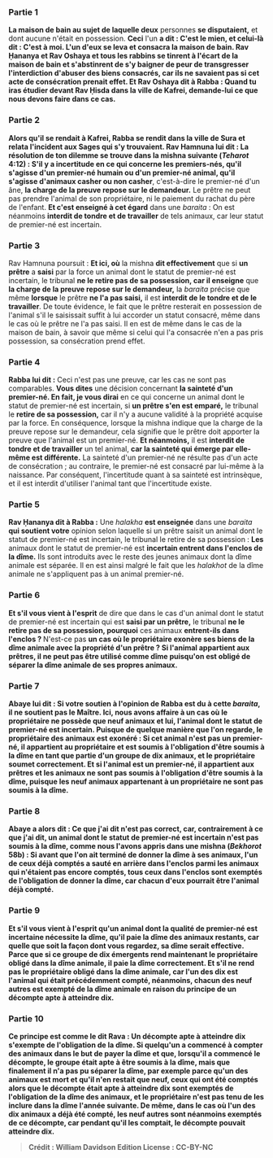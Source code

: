 
### Partie 1
<b>La maison de bain au sujet de laquelle deux</b> personnes <b>se disputaient,</b> et dont aucune n'était en possession. <b>Ceci</b> l'un <b>a dit : C'est le mien, et celui-là <b>dit : C'est à moi. L'un d'eux se leva</b> et <b>consacra</b> la maison de bain. <b>Rav Ḥananya et Rav Oshaya et tous les rabbins se tinrent à l'écart</b> de la maison de bain et s'abstinrent de s'y baigner de peur de transgresser l'interdiction d'abuser des biens consacrés, car ils ne savaient pas si cet acte de consécration prenait effet. <b>Et Rav Oshaya dit à Rabba : Quand tu iras</b> étudier <b>devant Rav Ḥisda dans</b> la ville de <b>Kafrei, demande-lui</b> ce que nous devons faire dans ce cas.

### Partie 2
<b>Alors</b> qu'il se rendait à Kafrei, Rabba <b>se rendit dans</b> la ville de <b>Sura</b> et relata l'incident aux Sages qui s'y trouvaient. <b>Rav Hamnuna lui dit :</b> La résolution de ton dilemme <b>se trouve</b> dans la <b>mishna</b> suivante (<i>Teharot</i> 4:12) : S'il y a <b>incertitude</b> en ce qui concerne les <b>premiers-nés, qu'il s'agisse d'un premier-né humain ou d'un premier-né animal, qu'il s'agisse</b> d'animaux <b>casher</b> ou non casher</b>, c'est-à-dire le premier-né d'un âne, <b>la charge de la preuve repose sur le demandeur.</b> Le prêtre ne peut pas prendre l'animal de son propriétaire, ni le paiement du rachat du père de l'enfant. <b>Et c'est enseigné à cet égard</b> dans une <i>baraita</i> : On est néanmoins <b>interdit de tondre et de travailler</b> de tels animaux, car leur statut de premier-né est incertain.

### Partie 3
Rav Hamnuna poursuit : <b>Et ici, où</b> la mishna <b>dit effectivement</b> que si <b>un prêtre</b> a <b>saisi</b> par la force un animal dont le statut de premier-né est incertain, le tribunal <b>ne le retire pas de sa possession, car il enseigne</b> que <b>la charge de la preuve repose sur le demandeur,</b> la <i>baraita</i> précise que même <b>lorsque</b> le prêtre <b>ne l'a pas saisi,</b> il est <b>interdit de le tondre et de le travailler</b>. De toute évidence, le fait que le prêtre resterait en possession de l'animal s'il le saisissait suffit à lui accorder un statut consacré, même dans le cas où le prêtre ne l'a pas saisi. Il en est de même dans le cas de la maison de bain, à savoir que même si celui qui l'a consacrée n'en a pas pris possession, sa consécration prend effet.

### Partie 4
<b>Rabba lui dit :</b> Ceci n'est pas une preuve, car les cas ne sont pas comparables. <b>Vous dites</b> une décision concernant <b>la sainteté d'un premier-né. En fait, je vous dirai</b> en ce qui concerne un animal dont le statut de premier-né est incertain, si <b>un prêtre s'en est emparé,</b> le tribunal le <b>retire de sa possession,</b> car il n'y a aucune validité à la propriété acquise par la force. En conséquence, lorsque la mishna indique que la charge de la preuve repose sur le demandeur, cela signifie que le prêtre doit apporter la preuve que l'animal est un premier-né. <b>Et néanmoins,</b> il est <b>interdit de tondre et de travailler</b> un tel animal, <b>car la sainteté qui émerge par elle-même est différente.</b> La sainteté d'un premier-né ne résulte pas d'un acte de consécration ; au contraire, le premier-né est consacré par lui-même à la naissance. Par conséquent, l'incertitude quant à sa sainteté est intrinsèque, et il est interdit d'utiliser l'animal tant que l'incertitude existe.

### Partie 5
<b>Rav Ḥananya dit à Rabba :</b> Une <i>halakha</i> <b>est enseignée</b> dans une <i>baraita</i> <b>qui soutient votre</b> opinion selon laquelle si un prêtre saisit un animal dont le statut de premier-né est incertain, le tribunal le retire de sa possession : <b>Les</b> animaux dont le statut de premier-né est <b>incertain entrent dans l'enclos de la dîme.</b> Ils sont introduits avec le reste des jeunes animaux dont la dîme animale est séparée. Il en est ainsi malgré le fait que les <i>halakhot</i> de la dîme animale ne s'appliquent pas à un animal premier-né.

### Partie 6
<b>Et s'il vous vient à l'esprit</b> de dire que dans le cas d'un animal dont le statut de premier-né est incertain qui est <b>saisi par un prêtre,</b> le tribunal <b>ne le retire pas de sa possession, pourquoi</b> ces animaux <b>entrent-ils dans l'enclos ? </b> N'est-ce pas <b>un cas où le propriétaire <b>exonère ses biens</b> de la dîme animale <b>avec la propriété d'un prêtre ?</b> Si l'animal appartient aux prêtres, il ne peut pas être utilisé comme dîme puisqu'on est obligé de séparer la dîme animale de ses propres animaux.

### Partie 7
<b>Abaye lui dit : Si</b> votre soutien à l'opinion de Rabba est <b>du à cette</b> <i>baraita</i>, il <b>ne soutient pas le Maître. Ici, nous avons affaire</b> à un cas <b>où</b> le propriétaire <b>ne possède que neuf</b> animaux <b>et lui,</b> l'animal dont le statut de premier-né est incertain. <b>Puisque de quelque manière que l'on</b> regarde, le propriétaire des animaux est exonéré : <b>Si</b> cet animal n'est pas un premier-né, il appartient au propriétaire et est <b>soumis à l'obligation</b> d'être soumis à la dîme en tant que partie d'un groupe de dix animaux, et le propriétaire <b>soumet correctement. Et si</b> l'animal est un premier-né, il appartient aux prêtres et les animaux ne sont <b>pas soumis à l'obligation</b> d'être soumis à la dîme, puisque les <b>neuf</b> animaux appartenant à un propriétaire ne sont <b>pas soumis à la dîme.</b>

### Partie 8
<b>Abaye a alors dit : Ce que j'ai dit n'est pas correct, car,</b> contrairement à ce que j'ai dit, un animal dont le statut de premier-né est <b>incertain n'est pas soumis à la dîme, comme nous l'avons appris</b> dans une mishna (<i>Bekhorot</i> 58b) : Si avant que l'on ait terminé de donner la dîme à ses animaux, <b>l'un de</b> ceux déjà <b>comptés a sauté</b> en arrière <b>dans</b> l'enclos <b>parmi</b> les animaux qui n'étaient pas encore comptés, <b>tous ceux</b> dans l'enclos <b>sont exemptés</b> de l'obligation de donner la dîme, car chacun d'eux pourrait être l'animal déjà compté.

### Partie 9
<b>Et s'il vous vient à l'esprit</b> qu'un animal dont la qualité de premier-né est <b>incertaine nécessite la dîme, qu'il paie la dîme</b> des animaux restants, car <b>quelle que soit la façon dont vous</b> regardez, sa dîme serait effective. <b>Parce que si</b> ce groupe de dix émergents rend maintenant le propriétaire <b>obligé</b> dans la dîme animale, <b>il paie la dîme correctement. Et s'il</b> ne rend pas le propriétaire <b>obligé</b> dans la dîme animale, car l'un des dix est l'animal qui était précédemment compté, néanmoins, chacun des neuf autres <b>est exempté</b> de la dîme animale <b>en raison</b> du principe de <b>un décompte apte</b> à atteindre dix.

### Partie 10
Ce principe est <b>comme le dit Rava : Un décompte apte</b> à atteindre dix <b>s'exempte</b> de l'obligation de la dîme. Si quelqu'un a commencé à compter des animaux dans le but de payer la dîme et que, lorsqu'il a commencé le décompte, le groupe était apte à être soumis à la dîme, mais que finalement il n'a pas pu séparer la dîme, par exemple parce qu'un des animaux est mort et qu'il n'en restait que neuf, ceux qui ont été comptés alors que le décompte était apte à atteindre dix sont exemptés de l'obligation de la dîme des animaux, et le propriétaire n'est pas tenu de les inclure dans la dîme l'année suivante. De même, dans le cas où l'un des dix animaux a déjà été compté, les neuf autres sont néanmoins exemptés de ce décompte, car pendant qu'il les comptait, le décompte pouvait atteindre dix.

>Crédit : William Davidson Edition
>License : CC-BY-NC